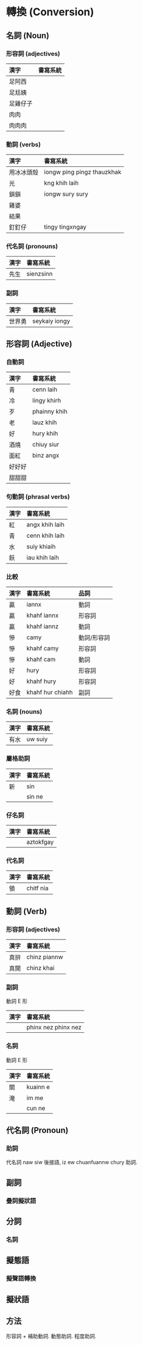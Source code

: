 # 轉換 (Conversion)

## 名詞 (Noun)

### 形容詞 (adjectives)

| 漢字 | 書寫系統 |
| :--- | :--- |
| 足阿西 ||
| 足尪姨 ||
| 足雞仔子 ||
| 肉肉 ||
| 肉肉肉 ||

### 動詞 (verbs)

| 漢字 | 書寫系統 |
| :--- | :--- |
| 用冰冰頭殼 | iongw ping pingz thauzkhak |
| 光 | kng khih laih |
| 鎖鎖 | iongw sury sury |
| 雞婆 ||
| 結果 ||
| 釘釘仔 | tingy tingxngay |

### 代名詞 (pronouns)

| 漢字 | 書寫系統 |
| :--- | :--- |
| 先生 | sienzsinn |

### 副詞

| 漢字 | 書寫系統 |
| :--- | :--- |
| 世界勇 | seykaiy iongy |

## 形容詞 (Adjective)

### 自動詞

| 漢字 | 書寫系統 |
| :--- | :--- |
| 青 | cenn laih |
| 冷 | lingy khirh |
| 歹 | phainny khih |
| 老 | lauz khih |
| 好 | hury khih |
| 酒燒 | chiuy siur |
| 面紅 | binz angx |
| 好好好 ||
| 甜甜甜 ||

### 句動詞 (phrasal verbs)

| 漢字 | 書寫系統 |
| :--- | :--- |
| 紅 | angx khih laih |
| 青 | cenn khih laih |
| 水 | suiy khiaih |
| 飫 | iau khih laih |

### 比較

| 漢字 | 書寫系統 | 品詞 |
| :--- | :--- | :--- |
| 贏 | iannx | 動詞 |
| 贏 | khahf iannx | 形容詞 |
| 贏 | khahf iannz | 動詞 |
| 慘 | camy | 動詞/形容詞 |
| 慘 | khahf camy | 形容詞 |
| 慘 | khahf cam | 動詞 |
| 好 | hury | 形容詞 |
| 好 | khahf hury | 形容詞 |
| 好食 | khahf hur chiahh | 副詞 |

### 名詞 (nouns)

| 漢字 | 書寫系統 |
| :--- | :--- |
| 有水 | uw suiy |

### 屬格助詞

| 漢字 | 書寫系統 |
| :--- | :--- |
| 新 | sin |
|| sin ne |

### 仔名詞

| 漢字 | 書寫系統 |
| :--- | :--- |
|| aztokfgay |

### 代名詞

| 漢字 | 書寫系統 |
| :--- | :--- |
| 領 | chitf nia |

## 動詞 (Verb)

### 形容詞 (adjectives)

| 漢字 | 書寫系統 |
| :--- | :--- |
| 真拚 | chinz piannw |
| 真開 | chinz khai |

### 副詞

動詞 E 形

| 漢字 | 書寫系統 |
| :--- | :--- |
|| phinx nez phinx nez |

### 名詞

動詞 E 形

| 漢字 | 書寫系統 |
| :--- | :--- |
| 關 | kuainn e |
| 淹 | im me |
|| cun ne |

## 代名詞 (Pronoun)

### 助詞

代名詞 naw siw 後接語, iz ew chuanfuannw chury 助詞.

## 副詞

### 疊詞擬狀語

## 分詞

### 名詞

## 擬態語

### 擬聲語轉換

## 擬狀語

## 方法

形容詞 + 補助動詞. 動態助詞. 程度助詞.
